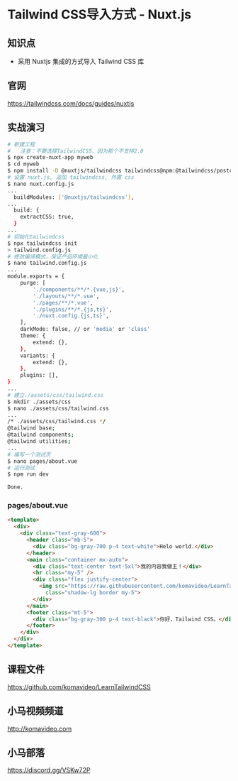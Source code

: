 Tailwind CSS导入方式 - Nuxt.js
=============================

## 知识点

* 采用 Nuxtjs 集成的方式导入 Tailwind CSS 库

## 官网

https://tailwindcss.com/docs/guides/nuxtjs

## 实战演习

```bash
# 新建工程
#   注意：不要选择TailwindCSS，因为那个不支持2.0
$ npx create-nuxt-app myweb
$ cd myweb
$ npm install -D @nuxtjs/tailwindcss tailwindcss@npm:@tailwindcss/postcss7-compat @tailwindcss/postcss7-compat "postcss@^7" "autoprefixer@^9"
# 设置 nuxt.js, 追加 tailwindcss, 外置 css
$ nano nuxt.config.js
...
  buildModules: ['@nuxtjs/tailwindcss'],
...
  build: {
    extractCSS: true,
  }
...
# 初始化tailwindcss
$ npx tailwindcss init
> tailwind.config.js
# 修改编译模式，保证产品环境最小化
$ nano tailwind.config.js
...
module.exports = {
    purge: [
        './components/**/*.{vue,js}',
        './layouts/**/*.vue',
        './pages/**/*.vue',
        './plugins/**/*.{js,ts}',
        './nuxt.config.{js,ts}',
    ],
    darkMode: false, // or 'media' or 'class'
    theme: {
        extend: {},
    },
    variants: {
        extend: {},
    },
    plugins: [],
}
...
# 建立./assets/css/tailwind.css
$ mkdir ./assets/css
$ nano ./assets/css/tailwind.css
...
/* ./assets/css/tailwind.css */
@tailwind base;
@tailwind components;
@tailwind utilities;
...
# 编写一个测试页
$ nano pages/about.vue
# 运行测试
$ npm run dev

Done.
```

### pages/about.vue

```html
<template>
  <div>
    <div class="text-gray-600">
      <header class="mb-5">
        <div class="bg-gray-700 p-4 text-white">Helo world.</div>
      </header>
      <main class="container mx-auto">
        <div class="text-center text-5xl">我的内容我做主！</div>
        <hr class="my-5" />
        <div class="flex justify-center">
          <img src="https://raw.githubusercontent.com/komavideo/LearnTailwindCSS/main/tailwindcss.png"
            class="shadow-lg border my-5">
        </div>
      </main>
      <footer class="mt-5">
        <div class="bg-gray-300 p-4 text-black">你好，Tailwind CSS。</div>
      </footer>
    </div>
  </div>
</template>
```

## 课程文件

https://github.com/komavideo/LearnTailwindCSS

## 小马视频频道

http://komavideo.com

## 小马部落

https://discord.gg/VSKw72P